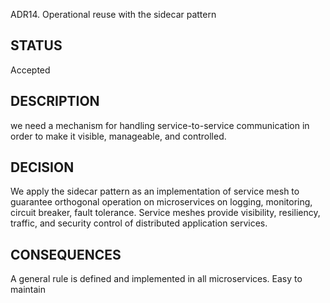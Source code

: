 ADR14. Operational reuse with the sidecar pattern

## STATUS
Accepted

## DESCRIPTION
we need a mechanism for handling service-to-service communication in order to make it visible, manageable, and controlled. 

## DECISION
We apply the sidecar pattern as an implementation of service mesh to guarantee orthogonal operation on microservices on logging, monitoring, circuit breaker, fault tolerance. 
Service meshes provide visibility, resiliency, traffic, and security control of distributed application services.

## CONSEQUENCES
A general rule is defined and implemented in all microservices. Easy to maintain